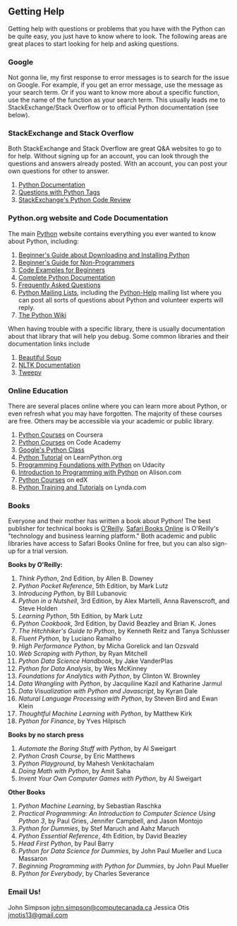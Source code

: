 ## Getting Help

Getting help with questions or problems that you have with the Python can be quite easy, you just have to know where to look. The following areas are great places to start looking for help and asking questions. 

### Google

Not gonna lie, my first response to error messages is to search for the issue on Google. For example, if you get an error message, use the message as your search term. Or if you want to know more about a specific function, use the name of the function as your search term. This usually leads me to StackExchange/Stack Overflow or to official Python documentation (see below).


### StackExchange and Stack Overflow

Both StackExchange and Stack Overflow are great Q&A websites to go to for help. Without signing up for an account, you can look through the questions and answers already posted. With an account, you can post your own questions for other to answer.

1. [Python Documentation](https://stackoverflow.com/documentation/python/topics)
2. [Questions with Python Tags](https://stackoverflow.com/questions/tagged/python)
3. [StackExchange's Python Code Review](https://codereview.stackexchange.com/questions/tagged/python)


### Python.org website and Code Documentation

The main [Python](https://www.python.org) website contains everything you ever wanted to know about Python, including:

1. [Beginner's Guide about Downloading and Installing Python](https://wiki.python.org/moin/BeginnersGuide/Download)
2. [Beginner's Guide for Non-Programmers](https://wiki.python.org/moin/BeginnersGuide/NonProgrammers)
3. [Code Examples for Beginners](https://wiki.python.org/moin/BeginnersGuide/Examples)
4. [Complete Python Documentation](https://docs.python.org/3/)
5. [Frequently Asked Questions](https://docs.python.org/3/faq/)
6. [Python Mailing Lists](https://www.python.org/community/lists/), including the [Python-Help](https://mail.python.org/mailman/listinfo/python-help) mailing list where you can post all sorts of questions about Python and volunteer experts will reply.
7. [The Python Wiki](https://wiki.python.org/moin/)

When having trouble with a specific library, there is usually documentation about that library that will help you debug. Some common libraries and their documentation links include

1. [Beautiful Soup](https://www.crummy.com/software/BeautifulSoup/bs4/doc/)
2. [NLTK Documentation](https://github.com/nltk/nltk/wiki)
3. [Tweepy](http://tweepy.readthedocs.io/en/v3.6.0/)


### Online Education

There are several places online where you can learn more about Python, or even refresh what you may have forgotten. The majority of these courses are free. Others may be accessible via your academic or public library.

1. [Python Courses](https://www.coursera.org/courses?languages=en&query=python) on Coursera
2. [Python Courses](https://www.codecademy.com/learn/python) on Code Academy
3. [Google's Python Class](https://developers.google.com/edu/python/)
4. [Python Tutorial](https://www.learnpython.org) on LearnPython.org
5. [Programming Foundations with Python](https://www.udacity.com/course/programming-foundations-with-python--ud036) on Udacity
6. [Introduction to Programming with Python](https://alison.com/course/Introduction-to-Programming-with-Python) on Alison.com
7. [Python Courses](https://www.edx.org/course/subject/computer-science/python) on edX
8. [Python Training and Tutorials](https://www.lynda.com/Python-training-tutorials/415-0.html) on Lynda.com


### Books

Everyone and their mother has written a book about Python! The best publisher for technical books is [O'Reilly](https://www.oreilly.com). [Safari Books Online](https://www.safaribooksonline.com/?utm_medium=content&utm_source=oreilly.com&utm_campaign=lgen&utm_content=20170505+homepage+get+started+now) is O'Reilly's "technology and business learning platform." Both academic and public libraries have access to Safari Books Online for free, but you can also sign-up for a trial version.

**Books by O'Reilly:**

1. *Think Python*, 2nd Edition, by Allen B. Downey
2. *Python Pocket Reference*, 5th Edition, by Mark Lutz
3. *Introducing Python*, by Bill Lubanovic
4. *Python in a Nutshell*, 3rd Edition, by Alex Martelli, Anna Ravenscroft, and Steve Holden
5. *Learning Python*, 5th Edition, by Mark Lutz
6. *Python Cookbook*, 3rd Edition, by David Beazley and Brian K. Jones
7. *The Hitchhiker's Guide to Python*, by Kenneth Reitz and Tanya Schlusser
8. *Fluent Python*, by Luciano Ramalho
9. *High Performance Python*, by Micha Gorelick and Ian Ozsvald
10. *Web Scraping with Python*, by Ryan Mitchell
11. *Python Data Science Handbook*, by Jake VanderPlas
12. *Python for Data Analysis*, by Wes McKinney
13. *Foundations for Analytics with Python*, by Clinton W. Brownley
14. *Data Wrangling with Python*, by Jacquiline Kazil and Katharine Jarmul
15. *Data Visualization with Python and Javascript*, by Kyran Dale
16. *Natural Language Processing with Python*, by Steven Bird and Ewan Klein
17. *Thoughtful Machine Learning with Python*, by Matthew Kirk
18. *Python for Finance*, by Yves Hilpisch

**Books by no starch press**

1. *Automate the Boring Stuff with Python*, by Al Sweigart
2. *Python Crash Course*, by Eric Matthews
3. *Python Playground*, by Mahesh Venkitachalam
4. *Doing Math with Python*, by Amit Saha
5. *Invent Your Own Computer Games with Python*, by Al Sweigart

**Other Books**

1. *Python Machine Learning*, by Sebastian Raschka
2. *Practical Programming: An Introduction to Computer Science Using Python 3*, by Paul Gries, Jennifer Campbell, and Jason Montojo
3. *Python for Dummies*, by Stef Maruch and Aahz Maruch
4. *Python Essential Reference*, 4th Edition, by David Beazley
5. *Head First Python*, by Paul Barry
6. *Python for Data Science for Dummies*, by John Paul Mueller and Luca Massaron
7. *Beginning Programming with Python for Dummies*, by John Paul Mueller
8. *Python for Everybody*, by Charles Severance

### Email Us!

John Simpson john.simpson@computecanada.ca
Jessica Otis jmotis13@gmail.com
